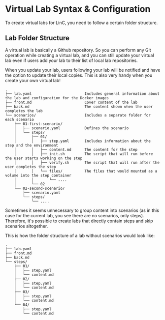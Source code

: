 # Virtual Lab Syntax & Configuration

To create virtual labs for LinC, you need to follow a certain folder structure.

## Lab Folder Structure

A virtual lab is basically a Github repository. So you can perform any Git operation while creating a virtual lab, and you can still update your virtual lab even if users add your lab to their list of local lab repositories.

When you update your lab, users following your lab will be notified and have the option to update their local copies. This is also very handy when you create your own virtual lab!

```text
.
├── lab.yaml                        Includes general information about the lab and configuration for the Docker images
├── front.md                        Cover content of the lab
├── back.md                         The content shown when the user completes the lab
└── scenarios/                      Includes a separate folder for each scenario
    ├── 01-first-scenario/
    │   ├── scenario.yaml           Defines the scenario
    │   └── steps/
    │       ├── 01/
    │       │   ├── step.yaml       Includes information about the step and the environment
    │       │   ├── content.md      The content for the step
    │       │   ├── init.sh         The script that will run before the user starts working on the step
    │       │   ├── verify.sh       The script that will run after the user completes the step
    │       │   └── files/          The files that would mounted as a volume into the step container
    │       │       └── ....
    │       └── 02
    └── 02-second-scenario/
        ├── scenario.yaml
        └── steps/
            └── ....
```

Sometimes it seems unnecessary to group content into scenarios (as in this case for the current lab, you see there are no scenarios, only steps). Therefore, it's possible to create labs that directly contain steps and skip scenarios altogether.

This is how the folder structure of a lab without scenarios would look like:

```text
.
├── lab.yaml
├── front.md
├── back.md
└── steps/
    ├── 01/
    │   ├── step.yaml
    │   └── content.md
    ├── 02/
    │   ├── step.yaml
    │   └── content.md
    ├── 03/
    │   ├── step.yaml
    │   └── content.md
    └── 04/
        ├── step.yaml
        └── content.md
```
